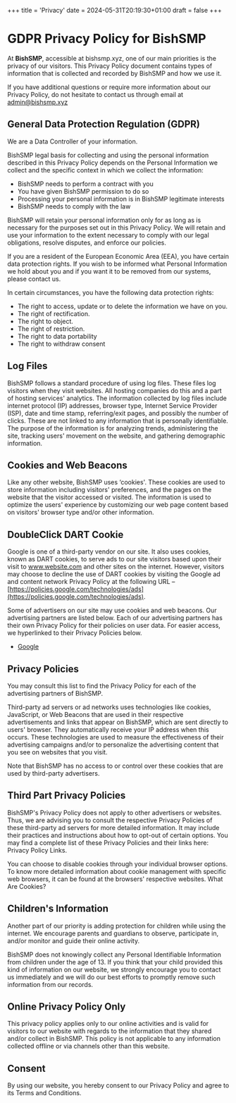 +++
title = 'Privacy'
date = 2024-05-31T20:19:30+01:00
draft = false
+++

# **GDPR Privacy Policy for BishSMP**

At **BishSMP**, accessible at bishsmp.xyz, one of our main priorities is the privacy of our visitors. This Privacy Policy document contains types of information that is collected and recorded by BishSMP and how we use it.

If you have additional questions or require more information about our Privacy Policy, do not hesitate to contact us through email at admin@bishsmp.xyz

## **General Data Protection Regulation (GDPR)**

We are a Data Controller of your information.

BishSMP legal basis for collecting and using the personal information described in this Privacy Policy depends on the Personal Information we collect and the specific context in which we collect the information:

- BishSMP needs to perform a contract with you
- You have given BishSMP permission to do so
- Processing your personal information is in BishSMP legitimate interests
- BishSMP needs to comply with the law

BishSMP will retain your personal information only for as long as is necessary for the purposes set out in this Privacy Policy. We will retain and use your information to the extent necessary to comply with our legal obligations, resolve disputes, and enforce our policies.

If you are a resident of the European Economic Area (EEA), you have certain data protection rights. If you wish to be informed what Personal Information we hold about you and if you want it to be removed from our systems, please contact us.

In certain circumstances, you have the following data protection rights:

- The right to access, update or to delete the information we have on you.
- The right of rectification.
- The right to object.
- The right of restriction.
- The right to data portability
- The right to withdraw consent

## **Log Files**

BishSMP follows a standard procedure of using log files. These files log visitors when they visit websites. All hosting companies do this and a part of hosting services' analytics. The information collected by log files include internet protocol (IP) addresses, browser type, Internet Service Provider (ISP), date and time stamp, referring/exit pages, and possibly the number of clicks. These are not linked to any information that is personally identifiable. The purpose of the information is for analyzing trends, administering the site, tracking users' movement on the website, and gathering demographic information.

## **Cookies and Web Beacons**

Like any other website, BishSMP uses ‘cookies'. These cookies are used to store information including visitors' preferences, and the pages on the website that the visitor accessed or visited. The information is used to optimize the users' experience by customizing our web page content based on visitors' browser type and/or other information.

## **DoubleClick DART Cookie**

Google is one of a third-party vendor on our site. It also uses cookies, known as DART cookies, to serve ads to our site visitors based upon their visit to www.website.com and other sites on the internet. However, visitors may choose to decline the use of DART cookies by visiting the Google ad and content network Privacy Policy at the following URL – [https://policies.google.com/technologies/ads](https://policies.google.com/technologies/ads).

Some of advertisers on our site may use cookies and web beacons. Our advertising partners are listed below. Each of our advertising partners has their own Privacy Policy for their policies on user data. For easier access, we hyperlinked to their Privacy Policies below.

- [Google](https://policies.google.com/technologies/ads)

## **Privacy Policies**

You may consult this list to find the Privacy Policy for each of the advertising partners of BishSMP.

Third-party ad servers or ad networks uses technologies like cookies, JavaScript, or Web Beacons that are used in their respective advertisements and links that appear on BishSMP, which are sent directly to users' browser. They automatically receive your IP address when this occurs. These technologies are used to measure the effectiveness of their advertising campaigns and/or to personalize the advertising content that you see on websites that you visit.

Note that BishSMP has no access to or control over these cookies that are used by third-party advertisers.

## **Third Part Privacy Policies**

BishSMP's Privacy Policy does not apply to other advertisers or websites. Thus, we are advising you to consult the respective Privacy Policies of these third-party ad servers for more detailed information. It may include their practices and instructions about how to opt-out of certain options. You may find a complete list of these Privacy Policies and their links here: Privacy Policy Links.

You can choose to disable cookies through your individual browser options. To know more detailed information about cookie management with specific web browsers, it can be found at the browsers' respective websites. What Are Cookies?

## **Children's Information**

Another part of our priority is adding protection for children while using the internet. We encourage parents and guardians to observe, participate in, and/or monitor and guide their online activity.

BishSMP does not knowingly collect any Personal Identifiable Information from children under the age of 13. If you think that your child provided this kind of information on our website, we strongly encourage you to contact us immediately and we will do our best efforts to promptly remove such information from our records.

## **Online Privacy Policy Only**

This privacy policy applies only to our online activities and is valid for visitors to our website with regards to the information that they shared and/or collect in BishSMP. This policy is not applicable to any information collected offline or via channels other than this website.

## **Consent**

By using our website, you hereby consent to our Privacy Policy and agree to its Terms and Conditions.